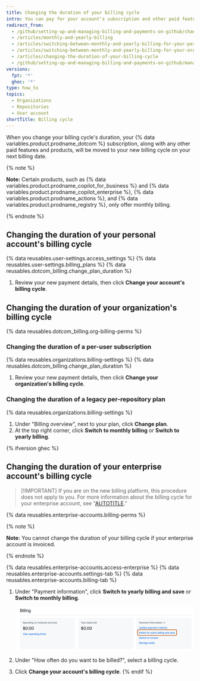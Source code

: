 ```yaml
---
title: Changing the duration of your billing cycle
intro: You can pay for your account's subscription and other paid features and products on a monthly or yearly billing cycle.
redirect_from:
  - /github/setting-up-and-managing-billing-and-payments-on-github/changing-the-duration-of-your-billing-cycle
  - /articles/monthly-and-yearly-billing
  - /articles/switching-between-monthly-and-yearly-billing-for-your-personal-account
  - /articles/switching-between-monthly-and-yearly-billing-for-your-organization
  - /articles/changing-the-duration-of-your-billing-cycle
  - /github/setting-up-and-managing-billing-and-payments-on-github/managing-your-github-billing-settings/changing-the-duration-of-your-billing-cycle
versions:
  fpt: '*'
  ghec: '*'
type: how_to
topics:
  - Organizations
  - Repositories
  - User account
shortTitle: Billing cycle
---
```

When you change your billing cycle's duration, your {% data variables.product.prodname_dotcom %} subscription, along with any other paid features and products, will be moved to your new billing cycle on your next billing date.

{% note %}

**Note:** Certain products, such as {% data variables.product.prodname_copilot_for_business %} and {% data variables.product.prodname_copilot_enterprise %}, {% data variables.product.prodname_actions %}, and {% data variables.product.prodname_registry %}, only offer monthly billing.

{% endnote %}

## Changing the duration of your personal account's billing cycle

{% data reusables.user-settings.access_settings %}
{% data reusables.user-settings.billing_plans %}
{% data reusables.dotcom_billing.change_plan_duration %}
1. Review your new payment details, then click **Change your account's billing cycle**.

## Changing the duration of your organization's billing cycle

{% data reusables.dotcom_billing.org-billing-perms %}

### Changing the duration of a per-user subscription

{% data reusables.organizations.billing-settings %}
{% data reusables.dotcom_billing.change_plan_duration %}
1. Review your new payment details, then click **Change your organization's billing cycle**.

### Changing the duration of a legacy per-repository plan

{% data reusables.organizations.billing-settings %}
1. Under "Billing overview", next to your plan, click **Change plan**.
1. At the top right corner, click **Switch to monthly billing** or **Switch to yearly billing**.

{% ifversion ghec %}

## Changing the duration of your enterprise account's billing cycle

>[!IMPORTANT] If you are on the new billing platform, this procedure does not apply to you. For more information about the billing cycle for your enterprise account, see "[AUTOTITLE](/billing/using-the-enhanced-billing-platform-for-enterprises/about-the-billing-cycle)."

{% data reusables.enterprise-accounts.billing-perms %}

{% note %}

**Note:** You cannot change the duration of your billing cycle if your enterprise account is invoiced.

{% endnote %}

{% data reusables.enterprise-accounts.access-enterprise %}
{% data reusables.enterprise-accounts.settings-tab %}
{% data reusables.enterprise-accounts.billing-tab %}
1. Under "Payment information", click **Switch to yearly billing and save** or **Switch to monthly billing**.

   ![Screenshot of the billing page for an enterprise account. In the "Payment information" section, a link, labeled "Switch to yearly billing and save", is outlined in dark orange.](/assets/images/help/billing/switch-to-yearly-billing.png)
1. Under "How often do you want to be billed?", select a billing cycle.
1. Click **Change your account's billing cycle**.
{% endif %}
